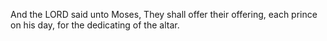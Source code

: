 And the LORD said unto Moses, They shall offer their offering, each prince on his day, for the dedicating of the altar.
